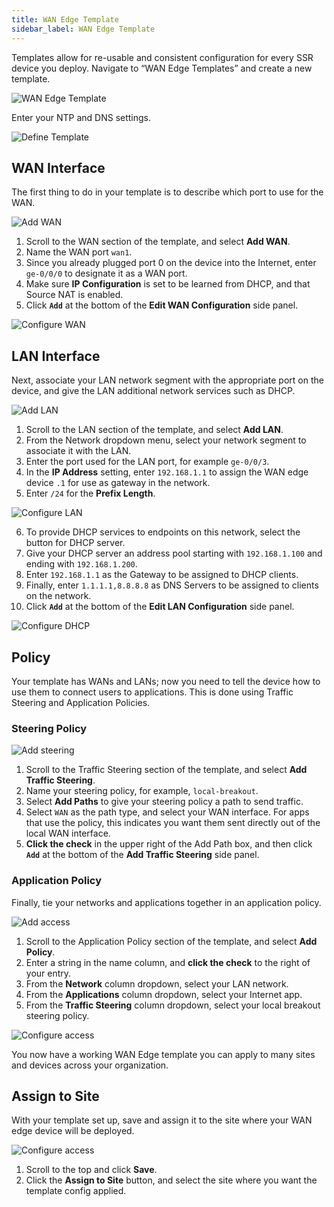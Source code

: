 ```yaml
---
title: WAN Edge Template
sidebar_label: WAN Edge Template
---
```


Templates allow for re-usable and consistent configuration for every SSR device you deploy. Navigate to “WAN Edge Templates” and create a new template.

![WAN Edge Template](/img/wanas_standalone_template.gif)

Enter your NTP and DNS settings.

![Define Template](/img/wanas_template_static.png)

## WAN Interface

The first thing to do in your template is to describe which port to use for the WAN.

![Add WAN](/img/intro_wa_quickstart_6.gif)

1. Scroll to the WAN section of the template, and select **Add WAN**.
2. Name the WAN port `wan1`.
3. Since you already plugged port 0 on the device into the Internet, enter `ge-0/0/0` to designate it as a WAN port.
4. Make sure **IP Configuration** is set to be learned from DHCP, and that Source NAT is enabled.
5. Click **`Add`** at the bottom of the **Edit WAN Configuration** side panel.

![Configure WAN](/img/intro_wa_quickstart_7.png)

## LAN Interface

Next, associate your LAN network segment with the appropriate port on the device, and give the LAN additional network services such as DHCP.

![Add LAN](/img/intro_wa_quickstart_8.gif)

1. Scroll to the LAN section of the template, and select **Add LAN**.
2. From the Network dropdown menu, select your network segment to associate it with the LAN.
3. Enter the port used for the LAN port, for example `ge-0/0/3`.
4. In the **IP Address** setting, enter `192.168.1.1` to assign the WAN edge device `.1` for use as gateway in the network.
5. Enter `/24` for the **Prefix Length**.

![Configure LAN](/img/intro_wa_quickstart_9.png)

6. To provide DHCP services to endpoints on this network, select the button for DHCP server.
7. Give your DHCP server an address pool starting with `192.168.1.100` and ending with `192.168.1.200`.
8. Enter `192.168.1.1` as the Gateway to be assigned to DHCP clients.
9. Finally, enter `1.1.1.1,8.8.8.8` as DNS Servers to be assigned to clients on the network.
5. Click **`Add`** at the bottom of the **Edit LAN Configuration** side panel.

![Configure DHCP](/img/intro_wa_quickstart_10.png)

## Policy

Your template has WANs and LANs; now you need to tell the device how to use them to connect users to applications. This is done using Traffic Steering and Application Policies.

### Steering Policy

![Add steering](/img/intro_wa_quickstart_11.gif)

1. Scroll to the Traffic Steering section of the template, and select **Add Traffic Steering**.
2. Name your steering policy, for example, `local-breakout`.
3. Select **Add Paths** to give your steering policy a path to send traffic.
4. Select `WAN` as the path type, and select your WAN interface. For apps that use the policy, this indicates you want them sent directly out of the local WAN interface.
5. **Click the check** in the upper right of the Add Path box, and then click **`Add`** at the bottom of the **Add Traffic Steering** side panel.


### Application Policy

Finally, tie your networks and applications together in an application policy.

![Add access](/img/intro_wa_quickstart_12.gif)

1. Scroll to the Application Policy section of the template, and select **Add Policy**.
2. Enter a string in the name column, and **click the check** to the right of your entry.
3. From the **Network** column dropdown, select your LAN network.
4. From the **Applications** column dropdown, select your Internet app.
5. From the **Traffic Steering** column dropdown, select your local breakout steering policy.

![Configure access](/img/intro_wa_quickstart_13.gif)

You now have a working WAN Edge template you can apply to many sites and devices across your organization.

## Assign to Site

With your template set up, save and assign it to the site where your WAN edge device will be deployed.

![Configure access](/img/intro_wa_quickstart_14.gif)

1. Scroll to the top and click **Save**.
2. Click the **Assign to Site** button, and select the site where you want the template config applied.